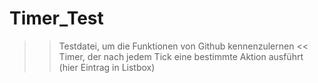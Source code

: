 # Timer_Test
 >>Testdatei, um die Funktionen von Github kennenzulernen <<
Timer, der nach jedem Tick eine bestimmte Aktion ausführt (hier Eintrag in Listbox)
